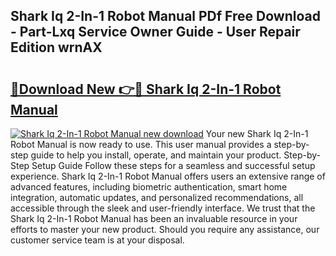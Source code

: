 ## Shark Iq 2-In-1 Robot Manual PDf Free Download - Part-Lxq Service Owner Guide - User Repair Edition wrnAX

# <h2><a href="http://bc15398.oget.top/?id=Shark+Iq+2-In-1+Robot+Manual">🔗Download New 👉🔴 Shark Iq 2-In-1 Robot Manual</a></h2>

[![Shark Iq 2-In-1 Robot Manual new download](https://i.imgur.com/5g1atiW.png)](http://bc15398.oget.top/?id=Shark+Iq+2-In-1+Robot+Manual)
Your new Shark Iq 2-In-1 Robot Manual is now ready to use. This user manual provides a step-by-step guide to help you install, operate, and maintain your product. Step-by-Step Setup Guide Follow these steps for a seamless and successful setup experience. Shark Iq 2-In-1 Robot Manual offers users an extensive range of advanced features, including biometric authentication, smart home integration, automatic updates, and personalized recommendations, all accessible through the sleek and user-friendly interface. We trust that the Shark Iq 2-In-1 Robot Manual has been an invaluable resource in your efforts to master your new product. Should you require any assistance, our customer service team is at your disposal.
